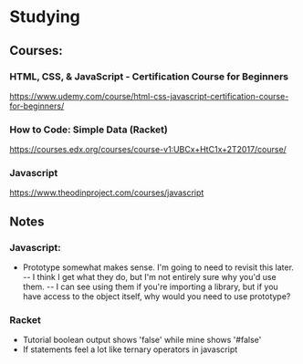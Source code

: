 # Studying


## Courses:

### HTML, CSS, & JavaScript - Certification Course for Beginners
https://www.udemy.com/course/html-css-javascript-certification-course-for-beginners/

### How to Code: Simple Data (Racket)
https://courses.edx.org/courses/course-v1:UBCx+HtC1x+2T2017/course/

### Javascript
https://www.theodinproject.com/courses/javascript


## Notes

### Javascript:
- Prototype somewhat makes sense. I'm going to need to revisit this later.
-- I think I get what they do, but I'm not entirely sure why you'd use them.
-- I can see using them if you're importing a library, but if you have access to the object itself, why would you need to use prototype?


### Racket
- Tutorial boolean output shows 'false' while mine shows '#false'
- If statements feel a lot like ternary operators in javascript
